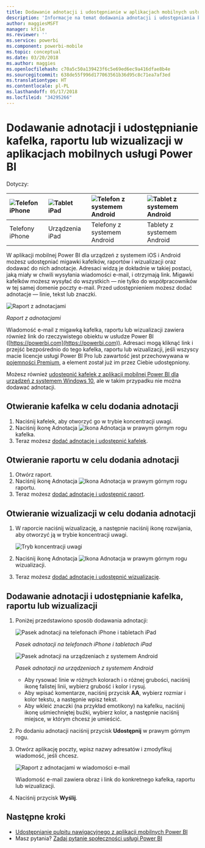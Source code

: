 ```yaml
---
title: Dodawanie adnotacji i udostępnianie w aplikacjach mobilnych usługi Power BI
description: 'Informacje na temat dodawania adnotacji i udostępniania kafelków, raportów i wizualizacji z aplikacji mobilnej Microsoft Power BI dla systemów iOS i Android. '
author: maggiesMSFT
manager: kfile
ms.reviewer: ''
ms.service: powerbi
ms.component: powerbi-mobile
ms.topic: conceptual
ms.date: 03/20/2018
ms.author: maggies
ms.openlocfilehash: c70a5c50a139423f6c5e69ed6ec9a416dfae8b4e
ms.sourcegitcommit: 638de55f996d177063561b36d95c8c71ea7af3ed
ms.translationtype: HT
ms.contentlocale: pl-PL
ms.lasthandoff: 05/17/2018
ms.locfileid: "34295266"
---
```

# <a name="annotate-and-share-a-tile-report-or-visual-in-power-bi-mobile-apps"></a>Dodawanie adnotacji i udostępnianie kafelka, raportu lub wizualizacji w aplikacjach mobilnych usługi Power BI
Dotyczy:

| ![Telefon iPhone](media/mobile-annotate-and-share-a-tile-from-the-mobile-apps/iphone-logo-50-px.png) | ![Tablet iPad](media/mobile-annotate-and-share-a-tile-from-the-mobile-apps/ipad-logo-50-px.png) | ![Telefon z systemem Android](media/mobile-annotate-and-share-a-tile-from-the-mobile-apps/android-phone-logo-50-px.png) | ![Tablet z systemem Android](media/mobile-annotate-and-share-a-tile-from-the-mobile-apps/android-tablet-logo-50-px.png) |
|:--- |:--- |:--- |:--- |
| Telefony iPhone |Urządzenia iPad |Telefony z systemem Android |Tablety z systemem Android |

W aplikacji mobilnej Power BI dla urządzeń z systemem iOS i Android możesz udostępniać migawki kafelków, raportów i wizualizacji oraz dodawać do nich adnotacje. Adresaci widzą je dokładnie w takiej postaci, jaką miały w chwili wysyłania wiadomości e-mail, i otrzymają link. Migawki kafelków możesz wysyłać do wszystkich — nie tylko do współpracowników w tej samej domenie poczty e-mail. Przed udostępnieniem możesz dodać adnotacje — linie, tekst lub znaczki.

![Raport z adnotacjami](media/mobile-annotate-and-share-a-tile-from-the-mobile-apps/power-bi-iphone-annotate.png)

*Raport z adnotacjami*

Wiadomość e-mail z migawką kafelka, raportu lub wizualizacji zawiera również link do rzeczywistego obiektu w usłudze Power BI ([https://powerbi.com](https://powerbi.com)). Adresaci mogą kliknąć link i przejść bezpośrednio do tego kafelka, raportu lub wizualizacji, jeśli wszyscy macie licencje usługi Power BI Pro lub zawartość jest przechowywana w [pojemności Premium](service-premium.md), a element został już im przez Ciebie udostępniony. 

Możesz również [udostępnić kafelek z aplikacji mobilnej Power BI dla urządzeń z systemem Windows 10](mobile-share-tile-windows-10-phone-app.md), ale w takim przypadku nie można dodawać adnotacji.

## <a name="open-a-tile-for-annotating"></a>Otwieranie kafelka w celu dodania adnotacji
1. Naciśnij kafelek, aby otworzyć go w trybie koncentracji uwagi.
2. Naciśnij ikonę Adnotacja ![Ikona Adnotacja](media/mobile-annotate-and-share-a-tile-from-the-mobile-apps/power-bi-ios-annotate-icon.png) w prawym górnym rogu kafelka.
3. Teraz możesz [dodać adnotacje i udostępnić kafelek](mobile-annotate-and-share-a-tile-from-the-mobile-apps.md#annotate-and-share-the-tile-report-or-visual).

## <a name="open-a-report-for-annotating"></a>Otwieranie raportu w celu dodania adnotacji
1. Otwórz raport. 
2. Naciśnij ikonę Adnotacja ![Ikona Adnotacja](media/mobile-annotate-and-share-a-tile-from-the-mobile-apps/power-bi-ios-annotate-icon.png) w prawym górnym rogu raportu.
3. Teraz możesz [dodać adnotacje i udostępnić raport](mobile-annotate-and-share-a-tile-from-the-mobile-apps.md#annotate-and-share-the-tile-report-or-visual).

## <a name="open-a-visual-for-annotating"></a>Otwieranie wizualizacji w celu dodania adnotacji
1. W raporcie naciśnij wizualizację, a następnie naciśnij ikonę rozwijania, aby otworzyć ją w trybie koncentracji uwagi. 
   
    ![Tryb koncentracji uwagi](media/mobile-annotate-and-share-a-tile-from-the-mobile-apps/power-bi-ios-visual-focus-mode.png)
2. Naciśnij ikonę Adnotacja ![Ikona Adnotacja](media/mobile-annotate-and-share-a-tile-from-the-mobile-apps/power-bi-ios-annotate-icon.png) w prawym górnym rogu wizualizacji.
3. Teraz możesz [dodać adnotacje i udostępnić wizualizację](mobile-annotate-and-share-a-tile-from-the-mobile-apps.md#annotate-and-share-the-tile-report-or-visual).

## <a name="annotate-and-share-the-tile-report-or-visual"></a>Dodawanie adnotacji i udostępnianie kafelka, raportu lub wizualizacji
1. Poniżej przedstawiono sposób dodawania adnotacji:  
   
   ![Pasek adnotacji na telefonach iPhone i tabletach iPad](media/mobile-annotate-and-share-a-tile-from-the-mobile-apps/power-bi-ios-annotation-menu.png)
   
   *Pasek adnotacji na telefonach iPhone i tabletach iPad*
   
   ![Pasek adnotacji na urządzeniach z systemem Android](media/mobile-annotate-and-share-a-tile-from-the-mobile-apps/power-bi-android-annotate-bar.png)
   
   *Pasek adnotacji na urządzeniach z systemem Android*
   
   * Aby rysować linie w różnych kolorach i o różnej grubości, naciśnij ikonę falistej linii, wybierz grubość i kolor i rysuj.  
   * Aby wpisać komentarze, naciśnij przycisk **AA**, wybierz rozmiar i kolor tekstu, a następnie wpisz tekst.  
   * Aby wkleić znaczki (na przykład emotikony) na kafelku, naciśnij ikonę uśmiechniętej buźki, wybierz kolor, a następnie naciśnij miejsce, w którym chcesz je umieścić.   
2. Po dodaniu adnotacji naciśnij przycisk **Udostępnij** w prawym górnym rogu.
3. Otwórz aplikację poczty, wpisz nazwy adresatów i zmodyfikuj wiadomość, jeśli chcesz.  
   
   ![Raport z adnotacjami w wiadomości e-mail](media/mobile-annotate-and-share-a-tile-from-the-mobile-apps/power-bi-iphone-annotate-send.png)
   
   Wiadomość e-mail zawiera obraz i link do konkretnego kafelka, raportu lub wizualizacji. 
4. Naciśnij przycisk **Wyślij**.

## <a name="next-steps"></a>Następne kroki
* [Udostępnianie pulpitu nawigacyjnego z aplikacji mobilnych Power BI](mobile-share-dashboard-from-the-mobile-apps.md)
* Masz pytania? [Zadaj pytanie społeczności usługi Power BI](http://community.powerbi.com/)

